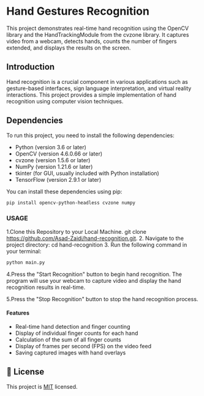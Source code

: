 # Hand Gestures Recognition

This project demonstrates real-time hand recognition using the OpenCV library and the HandTrackingModule from the cvzone library. It captures video from a webcam, detects hands, counts the number of fingers extended, and displays the results on the screen.

## Introduction

Hand recognition is a crucial component in various applications such as gesture-based interfaces, sign language interpretation, and virtual reality interactions. This project provides a simple implementation of hand recognition using computer vision techniques.

## Dependencies

To run this project, you need to install the following dependencies:

- Python (version 3.6 or later)
- OpenCV (version 4.6.0.66 or later)
- cvzone (version 1.5.6 or later)
- NumPy (version 1.21.6 or later)
- tkinter (for GUI, usually included with Python installation)
- TensorFlow (version 2.9.1 or later)

You can install these dependencies using pip:

```bash
pip install opencv-python-headless cvzone numpy
```

### USAGE

1.Clone this Repository to your Local Machine.
    git clone <https://github.com/Asad-Zaidi/hand-recognition.git>.
2. Navigate to the project directory:
    cd hand-recognition
3. Run the following command in your terminal:

```bash
python main.py
```

4.Press the "Start Recognition" button to begin hand recognition. The program will use your webcam to capture video and display the hand recognition results in real-time.

5.Press the "Stop Recognition" button to stop the hand recognition process.

#### Features

- Real-time hand detection and finger counting
- Display of individual finger counts for each hand
- Calculation of the sum of all finger counts
- Display of frames per second (FPS) on the video feed
- Saving captured images with hand overlays

## 📝 License <a name="license"></a>

This project is [MIT](./LICENSE) licensed.
